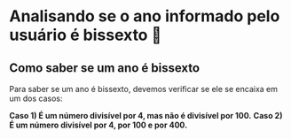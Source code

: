# Analisando se o ano informado pelo usuário é bissexto 📅

## Como saber se um ano é bissexto

Para saber se um ano é bissexto, devemos verificar se ele se encaixa em um dos casos:

**Caso 1) É um número divisível por 4, mas não é divisível por 100.**
**Caso 2) É um número divisível por 4, por 100 e por 400.**

